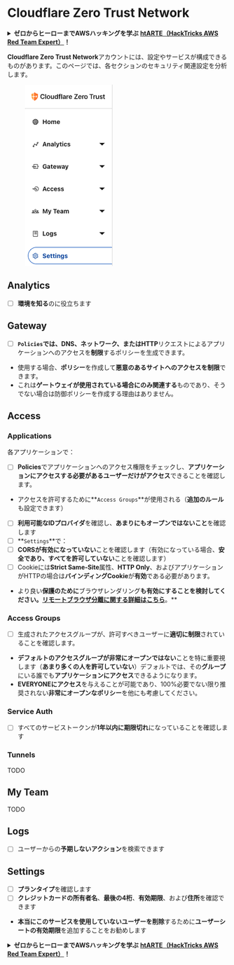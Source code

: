# Cloudflare Zero Trust Network

<details>

<summary><strong>ゼロからヒーローまでAWSハッキングを学ぶ</strong> <a href="https://training.hacktricks.xyz/courses/arte"><strong>htARTE（HackTricks AWS Red Team Expert）</strong></a><strong>！</strong></summary>

HackTricksをサポートする他の方法：

* **HackTricksで企業を宣伝したい**または**HackTricksをPDFでダウンロードしたい場合**は、[**SUBSCRIPTION PLANS**](https://github.com/sponsors/carlospolop)をチェックしてください！
* [**公式PEASS＆HackTricksグッズ**](https://peass.creator-spring.com)を入手する
* [**The PEASS Family**](https://opensea.io/collection/the-peass-family)を発見し、独占的な[**NFTs**](https://opensea.io/collection/the-peass-family)コレクションをご覧ください
* **💬 [Discordグループ](https://discord.gg/hRep4RUj7f)**に参加するか、[**telegramグループ**](https://t.me/peass)に参加するか、**Twitter**で私をフォローする🐦 [**@hacktricks\_live**](https://twitter.com/hacktricks\_live)**。**
* **HackTricks**と**HackTricks Cloud**のgithubリポジトリにPRを提出して、あなたのハッキングテクニックを共有してください。

</details>

**Cloudflare Zero Trust Network**アカウントには、設定やサービスが構成できるものがあります。このページでは、各セクションのセキュリティ関連設定を分析します。

<figure><img src="../../.gitbook/assets/image (206).png" alt=""><figcaption></figcaption></figure>

## Analytics

* [ ] **環境を知る**のに役立ちます

## **Gateway**

* [ ] **`Policies`**では、**DNS**、**ネットワーク**、または**HTTP**リクエストによるアプリケーションへのアクセスを**制限**するポリシーを生成できます。
* 使用する場合、**ポリシー**を作成して**悪意のあるサイトへのアクセスを制限**できます。
* これは**ゲートウェイが使用されている場合にのみ関連する**ものであり、そうでない場合は防御ポリシーを作成する理由はありません。

## Access

### Applications

各アプリケーションで：

* [ ] **Policies**でアプリケーションへのアクセス権限をチェックし、**アプリケーションにアクセスする必要があるユーザーだけがアクセス**できることを確認します。
* アクセスを許可するために**`Access Groups`**が使用される（**追加のルール**も設定できます）
* [ ] **利用可能なIDプロバイダ**を確認し、**あまりにもオープンではないこと**を確認します
* [ ] **`Settings`**で：
* [ ] **CORSが有効になっていない**ことを確認します（有効になっている場合、**安全であり、すべてを許可していない**ことを確認します）
* [ ] Cookieには**Strict Same-Site**属性、**HTTP Only**、およびアプリケーションがHTTPの場合は**バインディングCookie**が**有効**である必要があります。
* より良い**保護のために**ブラウザレンダリング**も有効にすることを検討してください。[**リモートブラウザ分離に関する詳細はこちら**](https://blog.cloudflare.com/cloudflare-and-remote-browser-isolation/)**。**

### **Access Groups**

* [ ] 生成されたアクセスグループが、許可すべきユーザーに**適切に制限**されていることを確認します。
* **デフォルトのアクセスグループが非常にオープンではない**ことを特に重要視します（**あまり多くの人を許可していない**）デフォルトでは、その**グループ**にいる誰でも**アプリケーションにアクセス**できるようになります。
* **EVERYONEにアクセス**を与えることが可能であり、100%必要でない限り推奨されない**非常にオープンなポリシー**を他にも考慮してください。

### Service Auth

* [ ] すべてのサービストークンが**1年以内に期限切れ**になっていることを確認します

### Tunnels

TODO

## My Team

TODO

## Logs

* [ ] ユーザーからの**予期しないアクション**を検索できます

## Settings

* [ ] **プランタイプ**を確認します
* [ ] **クレジットカードの所有者名**、**最後の4桁**、**有効期限**、および**住所**を確認できます
* **本当にこのサービスを使用していないユーザーを削除**するために**ユーザーシートの有効期限**を追加することをお勧めします

<details>

<summary><strong>ゼロからヒーローまでAWSハッキングを学ぶ</strong> <a href="https://training.hacktricks.xyz/courses/arte"><strong>htARTE（HackTricks AWS Red Team Expert）</strong></a><strong>！</strong></summary>

HackTricksをサポートする他の方法：

* **HackTricksで企業を宣伝したい**または**HackTricksをPDFでダウンロードしたい場合**は、[**SUBSCRIPTION PLANS**](https://github.com/sponsors/carlospolop)をチェックしてください！
* [**公式PEASS＆HackTricksグッズ**](https://peass.creator-spring.com)を入手する
* [**The PEASS Family**](https://opensea.io/collection/the-peass-family)を発見し、独占的な[**NFTs**](https://opensea.io/collection/the-peass-family)コレクションをご覧ください
* **💬 [Discordグループ](https://discord.gg/hRep4RUj7f)**に参加するか、[**telegramグループ**](https://t.me/peass)に参加するか、**Twitter**で私をフォローする🐦 [**@hacktricks\_live**](https://twitter.com/hacktricks\_live)**。**
* **HackTricks**と**HackTricks Cloud**のgithubリポジトリにPRを提出して、あなたのハッキングテクニックを共有してください。

</details>
